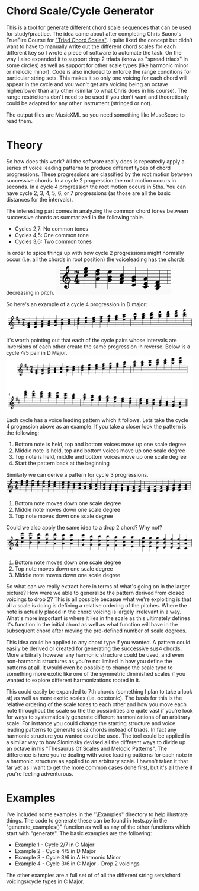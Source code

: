 # Chord Scale/Cycle Generator
This is a tool for generate different chord scale sequences that can be used for study/practice. The idea came about after completing Chris Buono's TrueFire Course for ["Triad Chord Scales"](https://truefire.com/guitar-gym/triad-chord-scales-major/c753). I quite liked the concept but didn't want to have to manually write out the different chord scales for each different key so I wrote a piece of software to automate the task. On the way I also expanded it to support drop 2 triads (know as "spread triads" in some circles) as well as support for other scale types (like harmonic minor or melodic minor). Code is also included to enforce the range conditions for particular string sets. This makes it so only one voicing for each chord will appear in the cycle and you won't get any voicing being an octave higher/lower than any other (similar to what Chris does in his course). The range restrictions don't need to be used if you don't want and theoretically could be adapted for any other instrument (stringed or not).

The output files are MusicXML so you need something like MuseScore to read them.

# Theory
So how does this work? All the software really does is repeatedly apply a series of voice leading patterns to produce different types of chord progressions. These progressions are classified by the root motion between successive chords. In a cycle 2 progression the root motion occurs in seconds. In a cycle 4 progression the root motion occurs in 5ths. You can have cycle 2, 3, 4, 5, 6, or 7 progressions (as those are all the basic distances for the intervals). 

The interesting part comes in analyzing the common chord tones between successive chords as summarized in the following table.

* Cycles 2,7: No common tones
* Cycles 4,5: One common tone
* Cycles 3,6: Two common tones

In order to spice things up with how cycle 2 progressions might normally occur (i.e. all the chords in root position) the voiceleading has the chords decreasing in pitch.
![Cycle 2 snip](Images/Cycle2-subcycle.PNG)

So here's an example of a cycle 4 progression in D major:
![Cycle 4](Images/Cycle4.PNG)

It's worth pointing out that each of the cycle pairs whose intervals are inversions of each other create the same progression in reverse. Below is a cycle 4/5 pair in D Major.
![Cycle 45](Images/Cycle45.PNG)

Each cycle has a voice leading pattern which it follows. Lets take the cycle 4 progession above as an example. If you take a closer look the pattern is the following:

 1. Bottom note is held, top and bottom voices move up one scale degree
 2. Middle note is held, top and bottom voices move up one scale degree
 3. Top note is held, middle and bottom voices move up one scale degree
 4. Start the pattern back at the beginning
 
Similarly we can derive a pattern for cycle 3 progressions.
![Cycle 3](Images/Cycle3.PNG)

1. Bottom note moves down one scale degree
2. Middle note moves down one scale degree
3. Top note moves down one scale degree

Could we also apply the same idea to a drop 2 chord? Why not?
![Cycle 3 Drop 2](Images/Cycle3-Drop2.PNG)

1. Bottom note moves down one scale degree
2. Top note moves down one scale degree
3. Middle note moves down one scale degree

So what can we really extract here in terms of what's going on in the larger picture? How were we able to generalize the pattern derived from closed voicings to drop 2? This is all
possible becasue what we're exploiting is that all a scale is doing is defining a relative ordering of the pitches. Where the note is actually placed in the chord voicing is largely
irrelevant in a way. What's more important is where it lies in the scale as this ultimately defines it's function in the initial chord as well as what function will have in the 
subsequent chord after moving the pre-defined number of scale degrees.

This idea could be applied to any chord type if you wanted. A pattern could easily be derived or created for generating the successive sus4 chords. More arbitraily however any harmonic
structure could be used, and even non-harmonic structures as you're not limited in how you define the patterns at all. It would even be possible to change the scale type to something
more exotic like one of the symmetric diminished scales if you wanted to explore different harmonizations rooted in it.

This could easily be expanded to 7th chords (something I plan to take a look at) as well as more exotic scales (i.e. octotonic). The basis for this is the relative ordering of the scale tones to each other and how you move each note throughout the scale so the the possibilities are quite vast if you're look for ways to systematically generate different harmonizations of an arbitrary scale. For instance you could change the starting structure and voice leading patterns to generate sus2 chords instead of triads. In fact any harmonic structure you wanted could be used. The tool could be applied in a similar way to how Slonimsky devised all the different ways to divide up an octave in his "Thesaurus Of Scales and Melodic Patterns". The difference is here you're dealing with voice leading patterns for each note in a harmonic structure as applied to an arbitrary scale. I haven't taken it that far yet as I want to get the more common cases done first, but it's all there if you're feeling adventurous.

# Examples
I've included some examples in the "\Examples" directory to help illustrate things. The code to generate these can be found in tests.py in the "generate_examples()" function as well as any of the other functions which start with "generate". The basic examples are the following:

* Example 1 - Cycle 2/7 in C Major
* Example 2 - Cycle 4/5 in D Major
* Example 3 - Cycle 3/6 in A Harmonic Minor
* Example 4 - Cycle 3/6 in C Major - Drop 2 voicings

The other examples are a full set of of all the different string sets/chord voicings/cycle types in C Major.
